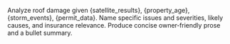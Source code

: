 Analyze roof damage given {satellite_results}, {property_age}, {storm_events}, {permit_data}. Name specific issues and severities, likely causes, and insurance relevance. Produce concise owner‑friendly prose and a bullet summary.